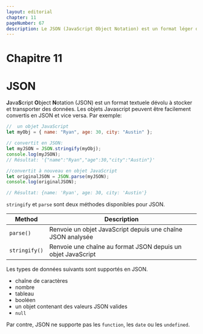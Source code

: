 ```yaml
---
layout: editorial
chapter: 11
pageNumber: 67
description: Le JSON (JavaScript Object Notation) est un format léger d'échange de données utilisé pour représenter et partager la donnée entre les différents systèmes et/ou plateformes. Le format JSON est largement utilisé pour transmettre des données et les stocker, spécialement dans le développement web.
---
```


# Chapitre 11

# JSON

**J**ava**S**cript **O**bject **N**otation (JSON) est un format textuele dévolu à stocker et transporter des données. Les objets Javascript peuvent être facilement convertis en JSON et vice versa. Par exemple:

```javascript
//  un objet JavaScript
let myObj = { name: "Ryan", age: 30, city: "Austin" };

// convertit en JSON:
let myJSON = JSON.stringify(myObj);
console.log(myJSON);
// Résultat: '{"name":"Ryan","age":30,"city":"Austin"}'

//convertit à nouveau en objet JavaScript
let originalJSON = JSON.parse(myJSON);
console.log(originalJSON);

// Résultat: {name: 'Ryan', age: 30, city: 'Austin'}
```

`stringify` et `parse` sont deux méthodes disponibles pour JSON.

| Method        | Description                                                  |
| ------------- | ------------------------------------------------------------ |
| `parse()`     | Renvoie un objet JavaScript depuis une chaîne JSON analysée  |
| `stringify()` | Renvoie une chaîne au format JSON depuis un objet JavaScript |

Les types de données suivants sont supportés en JSON.

- chaîne de caractères
- nombre
- tableau
- booléen
- un objet contenant des valeurs JSON valides
- `null`

Par contre, JSON ne supporte pas les `function`, les `date` ou les `undefined`.
